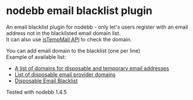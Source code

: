 # nodebb email blacklist plugin
An email blacklist plugin for nodebb - only let's users register with an email address not in the blacklisted email domain list.  
It can also use [isTempMail API](https://www.istempmail.com) to check the domain.
  
You can add email domain to the blacklist (one per line)  
Example of available list:
- [A list of domains for disposable and temporary email addresses](https://gist.github.com/adamloving/4401361)
- [List of disposable email provider domains](https://gist.github.com/michenriksen/8710649)
- [Disposable Email Blacklist](https://github.com/martenson/disposable-email-domains/blob/master/disposable_email_blacklist.conf)

Tested with nodebb 1.4.5
